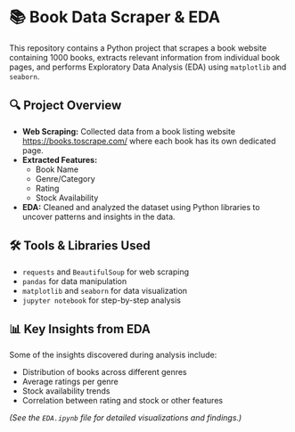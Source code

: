 # 📚 Book Data Scraper & EDA

This repository contains a Python project that scrapes a book website containing 1000 books, extracts relevant information from individual book pages, and performs Exploratory Data Analysis (EDA) using `matplotlib` and `seaborn`.

## 🔍 Project Overview

- **Web Scraping:** Collected data from a book listing website https://books.toscrape.com/ where each book has its own dedicated page.
- **Extracted Features:**
  - Book Name
  - Genre/Category
  - Rating
  - Stock Availability
- **EDA:** Cleaned and analyzed the dataset using Python libraries to uncover patterns and insights in the data.

## 🛠️ Tools & Libraries Used

- `requests` and `BeautifulSoup` for web scraping
- `pandas` for data manipulation
- `matplotlib` and `seaborn` for data visualization
- `jupyter notebook` for step-by-step analysis

## 📊 Key Insights from EDA

Some of the insights discovered during analysis include:

- Distribution of books across different genres
- Average ratings per genre
- Stock availability trends
- Correlation between rating and stock or other features

*(See the `EDA.ipynb` file for detailed visualizations and findings.)*
